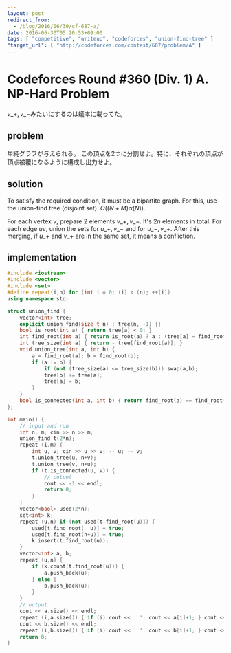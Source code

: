 ```yaml
---
layout: post
redirect_from:
  - /blog/2016/06/30/cf-687-a/
date: 2016-06-30T05:20:53+09:00
tags: [ "competitive", "writeup", "codeforces", "union-find-tree" ]
"target_url": [ "http://codeforces.com/contest/687/problem/A" ]
---
```


# Codeforces Round #360 (Div. 1) A. NP-Hard Problem

$v\_+, v\_-$みたいにするのは蟻本に載ってた。

## problem

単純グラフが与えられる。
この頂点を$2$つに分割せよ。特に、それぞれの頂点が頂点被覆になるように構成し出力せよ。

## solution

To satisfy the required condition, it must be a bipartite graph.
For this, use the union-find tree (disjoint set). $O((N + M) \alpha(N))$.

For each vertex $v$, prepare $2$ elements $v\_+, v\_-$. It's $2n$ elements in total.
For each edge $uv$, union the sets for $u\_+, v\_-$ and for $u\_-, v\_+$.
After this merging, if $u\_+$ and $v\_+$ are in the same set, it means a confliction.

## implementation

``` c++
#include <iostream>
#include <vector>
#include <set>
#define repeat(i,n) for (int i = 0; (i) < (n); ++(i))
using namespace std;

struct union_find {
    vector<int> tree;
    explicit union_find(size_t n) : tree(n, -1) {}
    bool is_root(int a) { return tree[a] < 0; }
    int find_root(int a) { return is_root(a) ? a : (tree[a] = find_root(tree[a])); }
    int tree_size(int a) { return - tree[find_root(a)]; }
    void union_tree(int a, int b) {
        a = find_root(a); b = find_root(b);
        if (a != b) {
            if (not (tree_size(a) <= tree_size(b))) swap(a,b);
            tree[b] += tree[a];
            tree[a] = b;
        }
    }
    bool is_connected(int a, int b) { return find_root(a) == find_root(b); }
};

int main() {
    // input and run
    int n, m; cin >> n >> m;
    union_find t(2*n);
    repeat (i,m) {
        int u, v; cin >> u >> v; -- u; -- v;
        t.union_tree(u, n+v);
        t.union_tree(v, n+u);
        if (t.is_connected(u, v)) {
            // output
            cout << -1 << endl;
            return 0;
        }
    }
    vector<bool> used(2*n);
    set<int> k;
    repeat (u,n) if (not used[t.find_root(u)]) {
        used[t.find_root(  u)] = true;
        used[t.find_root(n+u)] = true;
        k.insert(t.find_root(u));
    }
    vector<int> a, b;
    repeat (u,n) {
        if (k.count(t.find_root(u))) {
            a.push_back(u);
        } else {
            b.push_back(u);
        }
    }
    // output
    cout << a.size() << endl;
    repeat (i,a.size()) { if (i) cout << ' '; cout << a[i]+1; } cout << endl;
    cout << b.size() << endl;
    repeat (i,b.size()) { if (i) cout << ' '; cout << b[i]+1; } cout << endl;
    return 0;
}
```

